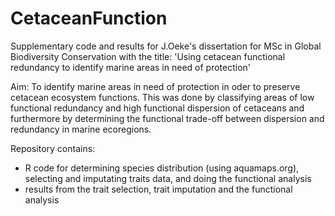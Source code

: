 # CetaceanFunction

Supplementary code and results for J.Oeke's dissertation for
MSc in Global Biodiversity Conservation with the title:
'Using cetacean functional redundancy to identify marine areas in need of protection'

Aim: To identify marine areas in need of protection in oder to preserve cetacean ecosystem functions.
This was done by classifying areas of low functional redundancy and high functional dispersion of cetaceans and
furthermore by determining the functional trade-off between dispersion and redundancy in marine ecoregions.

Repository contains:
- R code for determining species distribution (using aquamaps.org), selecting and imputating traits data, and doing the functional analysis
- results from the trait selection, trait imputation and the functional analysis
